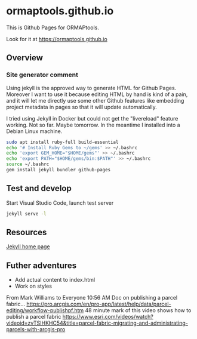 # ormaptools.github.io

This is Github Pages for ORMAPtools.

Look for it at https://ormaptools.github.io

## Overview

### Site generator comment

Using jekyll is the approved way to generate HTML for Github Pages.
Moreover I want to use it because editing HTML by hand is kind of a pain,
and it will let me directly use some other Github features like
embedding project metadata in pages so that it will update automatically.

I tried using Jekyll in Docker but could not get the "livereload" feature working.
Not so far. Maybe tomorrow. In the meantime I installed into a Debian Linux machine.

```bash
sudo apt install ruby-full build-essential
echo '# Install Ruby Gems to ~/gems' >> ~/.bashrc
echo 'export GEM_HOME="$HOME/gems"' >> ~/.bashrc
echo 'export PATH="$HOME/gems/bin:$PATH"' >> ~/.bashrc
source ~/.bashrc
gem install jekyll bundler github-pages
```

## Test and develop

Start Visual Studio Code, launch test server

```bash
jekyll serve -l
```

## Resources

[Jekyll home page](https://jekyllrb.com/docs/installation/)

## Futher adventures

* Add actual content to index.html
* Work on styles




From Mark Williams to Everyone 10:56 AM
Doc on publishing a parcel fabric... https://pro.arcgis.com/en/pro-app/latest/help/data/parcel-editing/workflow-publishpf.htm
48 minute mark of this video shows how to publish a parcel fabric  https://www.esri.com/videos/watch?videoid=zvTSIHKHC54&title=parcel-fabric-migrating-and-administrating-parcels-with-arcgis-pro
